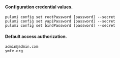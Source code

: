 #### Configuration credential values.
```hcl
pulumi config set rootPassword [password] --secret
pulumi config set yapiPassword [password] --secret
pulumi config set bindPassword [password] --secret
```

#### Default access authorization.
```hcl
admin@admin.com
ymfe.org
```